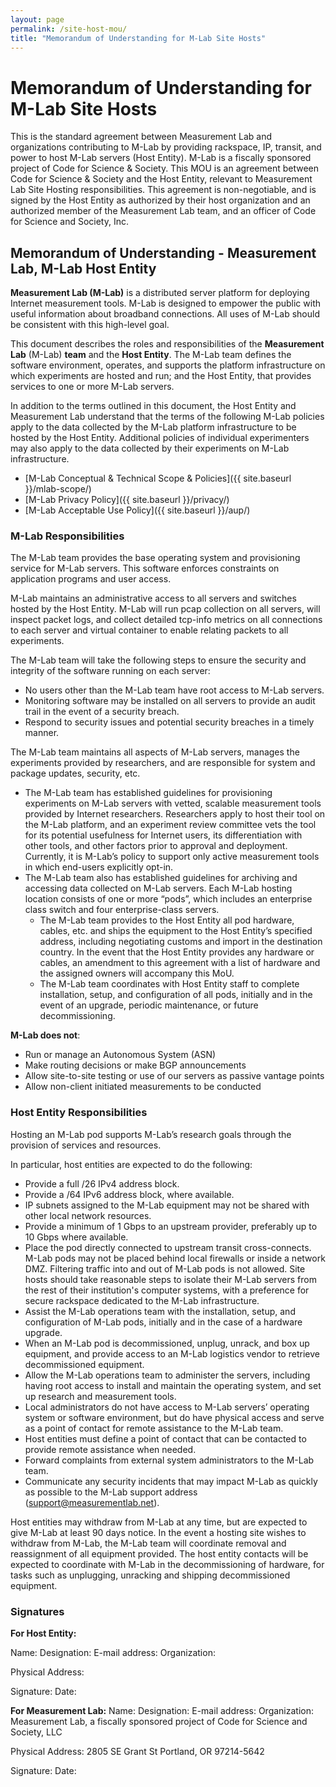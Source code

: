 ```yaml
---
layout: page
permalink: /site-host-mou/
title: "Memorandum of Understanding for M-Lab Site Hosts"
---
```


# Memorandum of Understanding for M-Lab Site Hosts

This is the standard agreement between Measurement Lab and organizations contributing to M-Lab by providing rackspace, IP, transit, and power to host M-Lab servers (Host Entity). M-Lab is a fiscally sponsored project of Code for Science & Society. This MOU is an agreement between Code for Science & Society and the Host Entity, relevant to Measurement Lab Site Hosting responsibilities. This agreement is non-negotiable, and is signed by the Host Entity as authorized by their host organization and  an authorized member of the Measurement Lab team, and an officer of Code for Science and Society, Inc.

## Memorandum of Understanding - Measurement Lab, M-Lab Host Entity

**Measurement Lab (M-Lab)** is a distributed server platform for deploying Internet measurement tools. M-Lab is designed to empower the public with useful information about broadband connections. All uses of M-Lab should be consistent with this high-level goal.

This document describes the roles and responsibilities of the **Measurement Lab** (M-Lab) **team** and the **Host Entity**. The M-Lab team defines the software environment, operates, and supports the platform infrastructure on which experiments are hosted and run; and the Host Entity, that provides services to one or more M-Lab servers.

In addition to the terms outlined in this document, the Host Entity and Measurement Lab understand that the terms of the following M-Lab policies apply to the data collected by the M-Lab platform infrastructure to be hosted by the Host Entity. Additional policies of individual experimenters may also apply to the data collected by their experiments on M-Lab infrastructure.

* [M-Lab Conceptual & Technical Scope & Policies]({{ site.baseurl }}/mlab-scope/)
* [M-Lab Privacy Policy]({{ site.baseurl }}/privacy/)
* [M-Lab Acceptable Use Policy]({{ site.baseurl }}/aup/)

### M-Lab Responsibilities

The M-Lab team provides the base operating system and provisioning service for M-Lab servers. This software enforces constraints on application programs and user access.

M-Lab maintains an administrative access to all servers and switches hosted by the Host Entity. M-Lab will run pcap collection on all servers, will inspect packet logs, and collect detailed tcp-info metrics on all connections to each server and virtual container to enable relating packets to all experiments.

The M-Lab team will take the following steps to ensure the security and integrity of the software running on each server:

* No users other than the M-Lab team have root access to M-Lab servers.
* Monitoring software may be installed on all servers to provide an audit trail in the event of a security breach.
* Respond to security issues and potential security breaches in a timely manner.

The M-Lab team maintains all aspects of M-Lab servers, manages the experiments provided by researchers, and are responsible for system and package updates, security, etc.

* The M-Lab team has established guidelines for provisioning experiments on M-Lab servers with vetted, scalable measurement tools provided by Internet researchers. Researchers apply to host their tool on the M-Lab platform, and an experiment review committee vets the tool for its potential usefulness for Internet users, its differentiation with other tools, and other factors prior to approval and deployment. Currently, it is M-Lab’s policy to support only active measurement tools in which end-users explicitly opt-in.
* The M-Lab team also has established guidelines for archiving and accessing data collected on M-Lab servers.
Each M-Lab hosting location consists of one or more “pods”, which includes an enterprise class switch and four enterprise-class servers.
  * The M-Lab team provides to the Host Entity all pod hardware, cables, etc. and ships the equipment to the Host Entity’s specified address, including negotiating customs and import in the destination country. In the event that the Host Entity provides any hardware or cables, an amendment to this agreement with a list of hardware and the assigned owners will accompany this MoU.
  * The M-Lab team coordinates with Host Entity staff to complete installation, setup, and configuration of all pods, initially and in the event of an upgrade, periodic maintenance, or future decommissioning.

**M-Lab does not**:

* Run or manage an Autonomous System (ASN)
* Make routing decisions or make BGP announcements
* Allow site-to-site testing or use of our servers as passive vantage points
* Allow non-client initiated measurements to be conducted

### Host Entity Responsibilities

Hosting an M-Lab pod supports M-Lab’s research goals through the provision of services and resources.

In particular, host entities are expected to do the following:

* Provide a full /26 IPv4 address block.
* Provide a /64 IPv6 address block, where available.
* IP subnets assigned to the M-Lab equipment may not be shared with other local network resources.
* Provide a minimum of 1 Gbps to an upstream provider, preferably up to 10 Gbps where available.
* Place the pod directly connected to upstream transit cross-connects. M-Lab pods may not be placed behind local firewalls or inside a network DMZ. Filtering traffic into and out of M-Lab pods is not allowed. Site hosts should take reasonable steps to isolate their M-Lab servers from the rest of their institution's computer systems, with a preference for secure rackspace dedicated to the M-Lab infrastructure.
* Assist the M-Lab operations team with the installation, setup, and configuration of M-Lab pods, initially and in the case of a hardware upgrade.
* When an M-Lab pod is decommissioned, unplug, unrack, and box up equipment, and provide access to an M-Lab logistics vendor to retrieve decommissioned equipment.
* Allow the M-Lab operations team to administer the servers, including having root access to install and maintain the operating system, and set up research and measurement tools.
* Local administrators do not have access to M-Lab servers’ operating system or software environment, but do have physical access and serve as a point of contact for remote assistance to the M-Lab team.
* Host entities must define a point of contact that can be contacted to provide remote assistance when needed.
* Forward complaints from external system administrators to the M-Lab team.
* Communicate any security incidents that may impact M-Lab as quickly as possible to the M-Lab support address ([support@measurementlab.net](mailto:support@measurementlab.net)).

Host entities may withdraw from M-Lab at any time, but are expected to give M-Lab at least 90 days notice. In the event a hosting site wishes to withdraw from M-Lab, the M-Lab team will coordinate removal and reassignment of all equipment provided. The host entity contacts will be expected to coordinate with M-Lab in the decommissioning of hardware, for tasks such as unplugging, unracking and shipping decommissioned equipment.

### Signatures

**For Host Entity:**

Name:
Designation:
E-mail address:
Organization:

Physical Address:

Signature:
Date:

**For Measurement Lab:**
Name:
Designation:
E-mail address:
Organization:
Measurement Lab, a fiscally sponsored project of Code for Science and Society, LLC

Physical Address:
2805 SE Grant St
Portland, OR 97214-5642

Signature:
Date:
